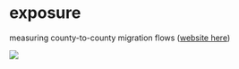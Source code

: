 # exposure
measuring county-to-county migration flows ([website here](https://github.com/asrenninger/exposure))

![](viz/test.gif)
